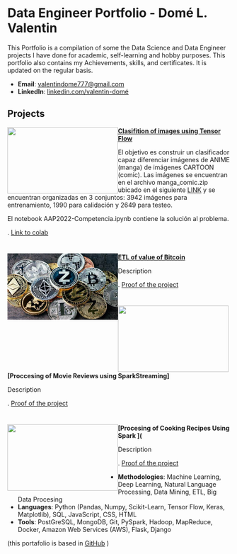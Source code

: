 # Data Engineer Portfolio - Domé L. Valentin
This Portfolio is a compilation of some the Data Science and Data Engineer projects I have done for academic, self-learning and hobby purposes. This portfolio also contains my Achievements, skills, and certificates. It is updated on the regular basis.

- **Email**: [valentindome777@gmail.com](valentindome777@gmail.com)
- **LinkedIn**: [linkedin.com/valentin-domé](https://www.linkedin.com/in/valentin-dom%C3%A9-698741294/)

## Projects

<img align="left" width="250" height="150" src="https://github.com/archd3sai/Portfolio/blob/master/Images/telecom.jpg"> **[Clasifition of images using Tensor Flow](https://github.com/archd3sai/Customer-Survival-Analysis-and-Churn-Prediction)**

El objetivo es construir un clasificador capaz diferenciar imágenes de ANIME (manga) de imágenes CARTOON (comic).
Las imágenes se encuentran en el archivo manga_comic.zip ubicado en el siguiente [LINK](https://drive.google.com/file/d/1Bj80lhp2N_tzoMMHVaRBdSYToI7t0Poh/view)
y se encuentran organizadas en 3 conjuntos: 3942 imágenes para entrenamiento, 1990 para  calidación y 2649 para testeo.

El notebook AAP2022-Competencia.ipynb contiene la solución al problema.
 


. [Link to colab](https://colab.research.google.com/drive/1V_XndtwVd6nE2E3Td25T4G2ST8OwrW8a#scrollTo=xetLSYQaMFH5)  

#

<img align="left" width="250" height="150" src="https://github.com/dome0luis0valentin/Curriculum/blob/main/images/bitcoin.png">**[ETL of value of Bitcoin](https://github.com/dome0luis0valentin/Curriculum/blob/main/images/etl-bitcoin.png)**

Description 


. [Proof of the project](https://github.com/dome0luis0valentin/ETL-BitCoin)  

#

<img align="left" width="250" height="150" src="https://github.com/archd3sai/Portfolio/blob/master/Images/telecom.jpg"> **[Proccesing of Movie Reviews using SparkStreaming]**

Description 


. [Proof of the project](https://churn-prediction-app.herokuapp.com/)  

#

<img align="left" width="250" height="150" src="https://github.com/archd3sai/Portfolio/blob/master/Images/telecom.jpg"> **[Procesing of Cooking Recipes Using Spark ](**

Description 


. [Proof of the project](https://churn-prediction-app.herokuapp.com/)  



- **Methodologies**: Machine Learning, Deep Learning, Natural Language Processing, Data Mining, ETL, Big Data Procesing
- **Languages**: Python (Pandas, Numpy, Scikit-Learn, Tensor Flow, Keras, Matplotlib), SQL, JavaScript, CSS, HTML
- **Tools**: PostGreSQL, MongoDB, Git, PySpark, Hadoop, MapReduce, Docker, Amazon Web Services (AWS), Flask, Django

(this portafolio is based in [GitHub](https://github.com/archd3sai/Portfolio/blob/master/README.md) )

